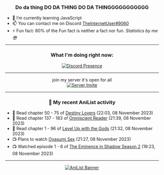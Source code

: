 <div align="center">

### Do da thing DO DA THING DO DA THINGGGGGGGGGGG
</div>

- 🌱 I’m currently learning JavaScript
- 📫 You can contact me on Discord [TheInternetUser#9060](https://discord.com/users/534117072796385300)
- ⚡ Fun fact: 80% of the Fun fact is neither a fact nor fun. _Statistics by me 😎_
<hr>

<div align="center">

### What I'm doing right now:
[![Discord Presence](https://lanyard.cnrad.dev/api/534117072796385300)](https://discord.com/users/534117072796385300)
<hr>

join my server it's open for all <br>
[![Server Invite](https://invidget.switchblade.xyz/bfYgVHxrSs)](https://discord.gg/bfYgVHxrSs)

<hr>
  
### 🌸 My recent AniList activity

</div>

<!-- ANILIST_ACTIVITY:start -->

-   📖 Read chapter 50 - 75 of [Destiny Lovers](https://anilist.co/manga/104686) (22:03, 08 November 2023)
-   📖 Read chapter 137 - 183 of [Omniscient Reader](https://anilist.co/manga/119257) (21:39, 08 November 2023)
-   📖 Read chapter 1 - 96 of [Level Up with the Gods](https://anilist.co/manga/138222) (21:32, 08 November 2023)
-   📺 Plans to watch [Oyasumi Sex](https://anilist.co/anime/100741) (21:27, 08 November 2023)
-   📺 Watched episode 1 - 6 of [The Eminence in Shadow Season 2](https://anilist.co/anime/161964) (19:23, 08 November 2023)

<!-- ANILIST_ACTIVITY:end -->
<hr>

<div align="center">

[![AniList Banner](https://img.anili.st/User/929966)](https://anilist.co/user/TheInternetUser)

<!-- ![Profile views](https://gpvc.arturio.dev/TheInternetUse7) Since 2023-01-09 -->
<br>


</div>
